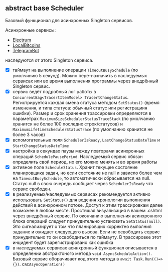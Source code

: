 ## abstract base Scheduler

Базовый функционал для асинхронных Singleton сервисов.

Асинхронные сервисы:
- [Electrum](https://github.com/badhitman/ScheduleServices/tree/master/Singleton/ElectrumSingletonAsyncSheduler)
- [LocalBitcoins](https://github.com/badhitman/ScheduleServices/tree/master/Singleton/LocalbitcoinsBtcRateSingletonAsyncScheduler)
- [TelegramBot](https://github.com/badhitman/ScheduleServices/tree/master/Singleton/TelegramBotSingletonAsyncSheduler)

наследуются от этого Singleton сервиса.

- [x] таймаут на выполнение операции `TimeoutBusySchedule` (по умолчинию 5 секунд). Можно пере-назначить в наследуемых сервисах или во время выполнения программы через внедрённый Singleton сервис.
- [x] сервис ведёт подробный лог работы в `ConcurrentBag<TracertItemModel> TracertChangeStatus`. Регистрируется каждая смена статуса методом `SetStatus()` (время изменения, и типа статуса: обычный статус или регистрациия ошибки). Размер и срок хранения трассировки определяются в параметрах `MaximumSizeSchedulerStatusTraceStack` (по умолчанию хранится не более 100 последнх строк/статусов) и `MaximumLifetimeSchedulerStatusTrace` (по умолчанию хранится не более 3 часов)
- [x] вспомогательные поля `SchedulerIsReady`, `LastChangeStatusDateTime` и `StartChangeStatusDateTime`
- [x] настройка в секундах паузы между повторами асинхронных операций `SchedulePausePeriod`. Наследуемый сервис обязан определить свой период, но его можно менять и во время работы
- [x] активное поле `ScheduleStatus`. Хранит текущее состояние планировщика задач, но если состояние не null и зависло более чем на `TimeoutBusySchedule`, то автоматически сбрасывается на null. Статус null в свою очередь сообщает через `SchedulerIsReady` что сервис свободен.
- [x] в реализуемых/наследуемых сервисах рекомендуется активно использовать `SetStatus()` для ведения хронологии выполнения действий в асинхронном потоке. Доступ  к этим трассировкам далее возможен в любом месте. Простйшая визуализация в вашем .cshtml через внедрённый сервис. По окончанию выполнения асинхронного блока операций следует принудительно установить `SetStatus(null)`. Это сигнализирует о том что планировщик корректно выполнил задание и ожидает следуещего вызова. Если не освободить сервис принудительно то он освободиться по таймауту. В трассировке этот инцидент будет зарегистрировано как ошибка
- [x] в наследуемых сервисах асинхронный функционал описывается в определении абстрактоного метода `void AsyncScheduleAction()`. Базовый сервис оборачивает код этого метода в `await Task.Run(()=>{})`. см:`AsyncOperation()`